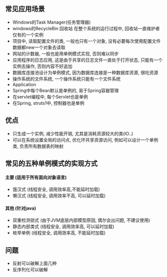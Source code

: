 ## 常见应用场景

- Windows的Task Manager(任务管理器)
- windows的RecycleBin 回收站 在整个系统的运行过程中, 回收站一直维护者仅有的一个实例
- 项目中, 读取配置文件的类, 一般也只有一个对象, 没有必要每次使用配置文件数据都new一个对象去读取
- 网站的计数器, 一般也是用单例模式实现, 否则难以同步
- 应用程序的日志应用, 这是由于共享的日志文件一直处于打开状态, 只能有一个实例去操作, 否则内容不好追加
- 数据库连接池设计为单例模式, 因为数据库连接是一种数据库资源, 很吃资源
- 操作系统的文件系统, 一个操作系统只能有一个文件系统
- Application
- Spring中每个Bean默认是单例的, 易于Spring容器管理
- 在servlet编程中, 每个Servlet也是单例
- 在Spring, struts1中, 控制器也是单例


## 优点
- 只生成一个实例, 减少性能开销, 尤其是消耗资源较大的类(IO..)
- 可以在系统设置全局的访问点, 优化环共享资源访问, 例如可以设计一个单例类, 负责所有数据表的映射

## 常见的五种单例模式的实现方式
#### 主要 (适用于所有面向对象语言)
- 饿汉式 (线程安全, 调用效率高,不能延时加载)
- 懒汉式 (线程安全, 调用效率不高, 可以延时加载)
#### 其他 (针对java)
- 双重检测锁式 (由于JVM底层内部模型原因, 偶尔会出问题, 不建议使用)
- 静态内部类式 (线程安全, 调用效率高, 可以延时加载)
- 枚举单例 (线程安全, 调用效率高, 不能延时加载)

## 问题
- 反射可以破解上面几种
- 反序列化可以破解
